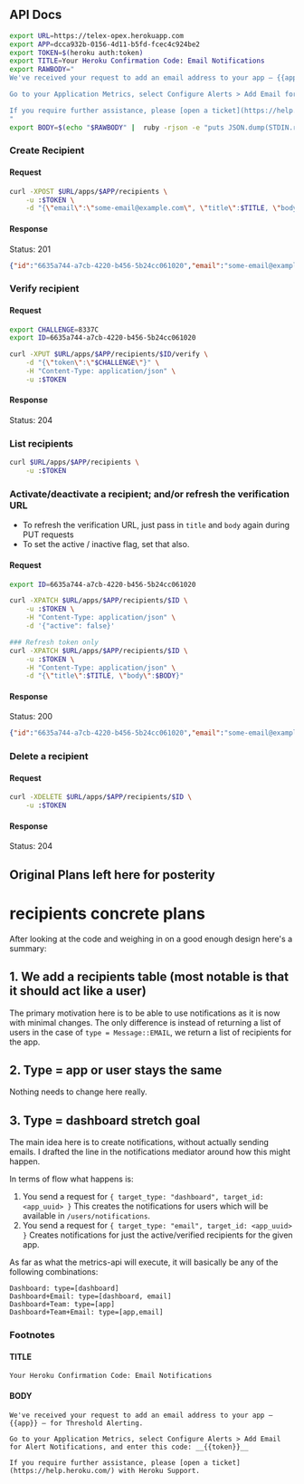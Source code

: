 ## API Docs

```bash
export URL=https://telex-opex.herokuapp.com
export APP=dcca932b-0156-4d11-b5fd-fcec4c924be2
export TOKEN=$(heroku auth:token)
export TITLE=Your Heroku Confirmation Code: Email Notifications
export RAWBODY="
We've received your request to add an email address to your app — {{app}} — for Threshold Alerting.

Go to your Application Metrics, select Configure Alerts > Add Email for Alert Notifications, and enter this code: __{{token}}__

If you require further assistance, please [open a ticket](https://help.heroku.com/) with Heroku Support.
"
export BODY=$(echo "$RAWBODY" |  ruby -rjson -e "puts JSON.dump(STDIN.read)")
```

### Create Recipient

#### Request

```bash
curl -XPOST $URL/apps/$APP/recipients \
	-u :$TOKEN \
	-d "{\"email\":\"some-email@example.com\", \"title\":$TITLE, \"body\":$BODY}"
```

#### Response

Status: 201

```json
{"id":"6635a744-a7cb-4220-b456-5b24cc061020","email":"some-email@example.com",active":false,"verified":false,"created_at":"2016-07-08T17:33:15Z"}
```

### Verify recipient

#### Request

```bash
export CHALLENGE=8337C
export ID=6635a744-a7cb-4220-b456-5b24cc061020

curl -XPUT $URL/apps/$APP/recipients/$ID/verify \
	-d "{\"token\":\"$CHALLENGE\"}" \
	-H "Content-Type: application/json" \
	-u :$TOKEN
```
#### Response

Status: 204

### List recipients

```bash
curl $URL/apps/$APP/recipients \
	-u :$TOKEN
```

### Activate/deactivate a recipient; and/or refresh the verification URL

- To refresh the verification URL, just pass in `title` and `body` again during PUT requests
- To set the active / inactive flag, set that also.

#### Request

```bash
export ID=6635a744-a7cb-4220-b456-5b24cc061020

curl -XPATCH $URL/apps/$APP/recipients/$ID \
	-u :$TOKEN \
	-H "Content-Type: application/json" \
	-d '{"active": false}'

### Refresh token only
curl -XPATCH $URL/apps/$APP/recipients/$ID \
	-u :$TOKEN \
	-H "Content-Type: application/json" \
	-d "{\"title\":$TITLE, \"body\":$BODY}"
```

#### Response

Status: 200

```json
{"id":"6635a744-a7cb-4220-b456-5b24cc061020","email":"some-email@example.com","verification_url":"http://y.com/67c51bbd-c55d-4d3e-9402-675f59a6242a","active":false,"verified":true,"created_at":"2016-07-08T17:33:15Z"}
```

### Delete a recipient

#### Request

```bash
curl -XDELETE $URL/apps/$APP/recipients/$ID \
	-u :$TOKEN
```

#### Response

Status: 204

## Original Plans left here for posterity

# recipients concrete plans

After looking at the code and weighing in on a good enough design
here's a summary:

## 1. We add a recipients table (most notable is that it should act like a user)

The primary motivation here is to be able to use notifications as it is now with
minimal changes. The only difference is instead of returning a list of users
in the case of `type = Message::EMAIL`, we return a list of recipients for the app.

## 2. Type = app or user stays the same

Nothing needs to change here really.

## 3. Type = dashboard stretch goal

The main idea here is to create notifications, without actually sending emails.
I drafted the line in the notifications mediator around how this might happen.

In terms of flow what happens is:

1. You send a request for `{ target_type: "dashboard", target_id: <app_uuid> }`
   This creates the notifications for users which will be available in `/users/notifications`.
2. You send a request for `{ target_type: "email", target_id: <app_uuid> }`
   Creates notifications for just the active/verified recipients for the given app.

As far as what the metrics-api will execute, it will basically be any of the following
combinations:

```
Dashboard: type=[dashboard]
Dashboard+Email: type=[dashboard, email]
Dashboard+Team: type=[app]
Dashboard+Team+Email: type=[app,email]
```


### Footnotes

#### TITLE

`Your Heroku Confirmation Code: Email Notifications`

#### BODY

```
We've received your request to add an email address to your app — {{app}} — for Threshold Alerting.

Go to your Application Metrics, select Configure Alerts > Add Email for Alert Notifications, and enter this code: __{{token}}__

If you require further assistance, please [open a ticket](https://help.heroku.com/) with Heroku Support.
```

